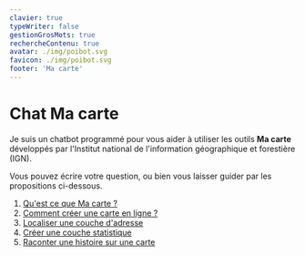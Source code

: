 ```yaml
---
clavier: true
typeWriter: false
gestionGrosMots: true
rechercheContenu: true
avatar: ./img/poibot.svg
favicon: ./img/poibot.svg
footer: 'Ma carte'
---
```

# Chat Ma carte

Je suis un chatbot programmé pour vous aider à utiliser les outils **Ma carte** développés par l'Institut national de l'information géographique et forestière (IGN).

Vous pouvez écrire votre question, ou bien vous laisser guider par les propositions ci-dessous.

1. [Qu'est ce que Ma carte ?](./macarte/macarte.md)
2. [Comment créer une carte en ligne ?](./mceditor/créer_une_carte.md)
3. [Localiser une couche d'adresse](./mcadresse/localiser_des_adresses.md)
4. [Créer une couche statistique](./mcstat/créer_une_statistique.md)
5. [Raconter une histoire sur une carte](./mcstory/raconter_une_histoire.md)
